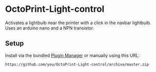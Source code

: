 # OctoPrint-Light-control

Activates a lightbulb near the printer with a click in the navbar lightbulb. Uses an arduino nano and a NPN transistor.

## Setup

Install via the bundled [Plugin Manager](https://docs.octoprint.org/en/master/bundledplugins/pluginmanager.html)
or manually using this URL:

    https://github.com/you/OctoPrint-Light-control/archive/master.zip


